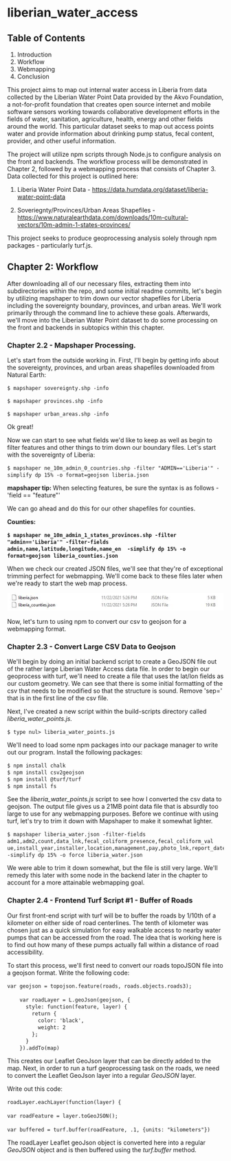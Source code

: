 # liberian_water_access


## Table of Contents 
1. Introduction
2. Workflow 
3. Webmapping
4. Conclusion
   


This project aims to map out internal water access in Liberia from data collected by the Liberian Water Point Data provided by the Akvo Foundation, a not-for-profit foundation that creates open source internet and mobile software sensors working towards collaborative development efforts in the fields of water, sanitation, agriculture, health, energy and other fields around the world. This particular dataset seeks to map out access points water and provide information about drinking pump status, fecal content, provider, and other useful information. 

The project will utilize npm scripts through Node.js to configure analysis on the front and backends. The workflow process will be demonstrated in Chapter 2, followed by a webmapping process that consists of Chapter 3. Data collected for this project is outlined here:

1. Liberia Water Point Data - https://data.humdata.org/dataset/liberia-water-point-data

2. Soveriegnty/Provinces/Urban Areas Shapefiles - https://www.naturalearthdata.com/downloads/10m-cultural-vectors/10m-admin-1-states-provinces/

This project seeks to produce geoprocessing analysis solely through npm packages - particularly turf.js. 

## <b>Chapter 2: Workflow </b>

After downloading all of our necessary files, extracting them into subdirectories within the repo, and some initial readme commits, let's begin by utilizing mapshaper to trim down our vector shapefiles for Liberia including the sovereignty boundary, provinces, and urban areas. We'll work primarily through the command line to achieve these goals. Afterwards, we'll move into the Liberian Water Point dataset to do some processing on the front and backends in subtopics within this chapter. 
 
 ### <b> Chapter 2.2 - Mapshaper Processing. </b>

 Let's start from the outside working in. First, I'll begin by getting info about the sovereignty, provinces, and urban areas shapefiles downloaded from Natural Earth:

 ```
 $ mapshaper sovereignty.shp -info
 ```
```
$ mapshaper provinces.shp -info
```
```
$ mapshaper urban_areas.shp -info
```

Ok great!

Now we can start to see what fields we'd like to keep as well as begin to filter features and other things to trim down our boundary files. Let's start with the sovereignty of Liberia:

```
$ mapshaper ne_10m_admin_0_countries.shp -filter "ADMIN=='Liberia'" -simplify dp 15% -o format=geojson liberia.json
```
<b> mapshaper tip: </b> When selecting features, be sure the syntax is as follows -  'field == "feature"' 

We can go ahead and do this for our other shapefiles for counties.

<b> Counties:

```
$ mapshaper ne_10m_admin_1_states_provinces.shp -filter "admin=='Liberia'" -filter-fields admin,name,latitude,longitude,name_en  -simplify dp 15% -o format=geojson liberia_counties.json
```
</b>

When we check our created JSON files, we'll see that they're of exceptional trimming perfect for webmapping. We'll come back to these files later when we're ready to start the web map process. 

<img src='images/screenshot1.JPG'>

Now, let's turn to using npm to convert our csv to geojson for a webmapping format.

### <b>Chapter 2.3 - Convert Large CSV Data to Geojson </b>

We'll begin by doing an initial backend script to create a GeoJSON file out of the rather large Liberian Water Access data file. In order to begin our geoprocess with turf, we'll need to create a file that uses the lat/lon fields as our custom geometry. We can see that there is some initial formatting of the csv that needs to be modified so that the structure is sound. Remove 'sep=' that is in the first line of the csv file. 

Next, I've created a new script within the build-scripts directory called <i>liberia_water_points.js.</i>

```
$ type nul> liberia_water_points.js
```

We'll need to load some npm packages into our package manager to write out our program. Install the following packages:

```
$ npm install chalk
$ npm install csv2geojson
$ npm install @turf/turf
$ npm install fs
```

See the <i>liberia_water_points.js </i> script to see how I converted the csv data to geojson. The output file gives us a 21MB point data file that is absurdly too large to use for any webmapping purposes. Before we continue with using turf, let's try to trim it down with Mapshaper to make it somewhat lighter. 

```
$ mapshaper liberia_water.json -filter-fields adm1,adm2,count,data_lnk,fecal_coliform_presence,fecal_coliform_val
ue,install_year,installer,location,management,pay,photo_lnk,report_date,source,status,status_id,water_source,water_tech -simplify dp 15% -o force liberia_water.json
```

We were able to trim it down somewhat, but the file is still very large. We'll remedy this later with some node in the backend later in the chapter to account for a more attainable webmapping goal. 

### <b>Chapter 2.4 - Frontend Turf Script #1 - Buffer of Roads</b>

Our first front-end script with turf will be to buffer the roads by 1/10th of a kilometer on either side of road centerlines. The tenth of kilometer was chosen just as a quick simulation for easy walkable access to nearby water pumps that can be accessed from the road. The idea that is working here is to find out how many of these pumps actually fall within a distance of road accessibility.

To start this process, we'll first need to convert our roads topoJSON file into a geojson format. Write the following code:
```
var geojson = topojson.feature(roads, roads.objects.roads3);

    var roadLayer = L.geoJson(geojson, {
      style: function(feature, layer) {
        return {
          color: 'black', 
          weight: 2
        };
      }
    }).addTo(map)
```

This creates our Leaflet GeoJson layer that can be directly added to the map. Next, in order to run a turf geoprocessing task on the roads, we need to convert the Leaflet GeoJson layer into a regular <i>GeoJSON</i> layer.

Write out this code:

```
roadLayer.eachLayer(function(layer) {
      
var roadFeature = layer.toGeoJSON();

var buffered = turf.buffer(roadFeature, .1, {units: "kilometers"})
```

The roadLayer Leaflet geoJson object is converted here into a regular <i>GeoJSON</i> object and is then buffered using the <i>turf.buffer</i> method. 

